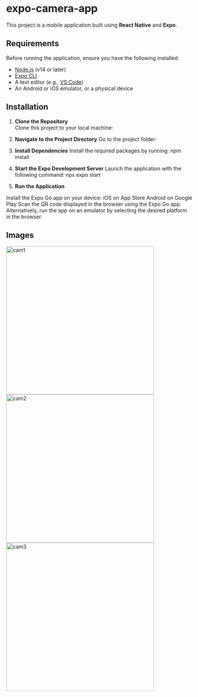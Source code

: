 # expo-camera-app

This project is a mobile application built using **React Native** and **Expo**.

## Requirements

Before running the application, ensure you have the following installed:

- [Node.js](https://nodejs.org/) (v14 or later)
- [Expo CLI](https://docs.expo.dev/get-started/installation/)
- A text editor (e.g., [VS Code](https://code.visualstudio.com/))
- An Android or iOS emulator, or a physical device

## Installation

1. **Clone the Repository**  
   Clone this project to your local machine:

2. **Navigate to the Project Directory**
Go to the project folder:

3. **Install Dependencies**
Install the required packages by running:
npm install

4. **Start the Expo Development Server**
Launch the application with the following command:
npx expo start

5. **Run the Application**

Install the Expo Go app on your device:
iOS on App Store
Android on Google Play
Scan the QR code displayed in the browser using the Expo Go app.
Alternatively, run the app on an emulator by selecting the desired platform in the browser.

## Images
<style>
  img {
    width: 400px;
  }
</style>

![cam1](https://github.com/user-attachments/assets/32dddf57-efaf-4ef0-84fd-22a7ae3b1041)
![cam2](https://github.com/user-attachments/assets/165eb2d0-ce41-4fe7-8cd3-dcbeb2b623fa)
![cam3](https://github.com/user-attachments/assets/44daf6da-6906-4796-8b69-b5a1633df6a3)
